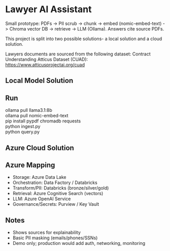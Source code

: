 # Lawyer AI Assistant

Small prototype: PDFs -> PII scrub -> chunk -> embed (nomic-embed-text) -> Chroma vector DB -> retrieve -> LLM (Ollama). Answers cite source PDFs.


This project is split into two possible solutions- a local solution and a cloud solution.

Lawyers documents are sourced from the following dataset:
Contract Understanding Atticus Dataset (CUAD): https://www.atticusprojectai.org/cuad


## Local Model Solution



## Run
ollama pull llama3.1:8b  
ollama pull nomic-embed-text   
pip install pypdf chromadb requests  
python ingest.py  
python query.py  



## Azure Cloud Solution

## Azure Mapping
- Storage: Azure Data Lake
- Orchestration: Data Factory / Databricks
- Transform/PII: Databricks (bronze/silver/gold)
- Retrieval: Azure Cognitive Search (vectors)
- LLM: Azure OpenAI Service
- Governance/Secrets: Purview / Key Vault

## Notes
- Shows sources for explainability
- Basic PII masking (emails/phones/SSNs)
- Demo only; production would add auth, networking, monitoring
